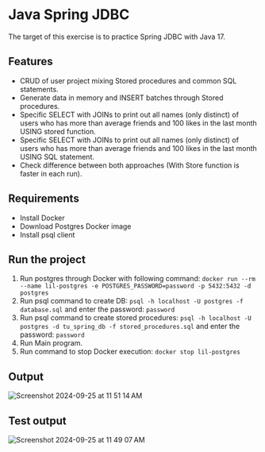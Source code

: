 # Java Spring JDBC
The target of this exercise is to practice Spring JDBC with Java 17.

## Features
- CRUD of user project mixing Stored procedures and common SQL statements.
- Generate data in memory and INSERT batches through Stored procedures.
- Specific SELECT with JOINs to print out all names (only distinct) of users who has more than average friends and 100 likes in the last month USING stored function.
- Specific SELECT with JOINs to print out all names (only distinct) of users who has more than average friends and 100 likes in the last month USING SQL statement.
- Check difference between both approaches (With Store function is faster in each run).

## Requirements
- Install Docker
- Download Postgres Docker image
- Install psql client

## Run the project
1. Run postgres through Docker with following command: `docker run --rm --name lil-postgres -e POSTGRES_PASSWORD=password -p 5432:5432 -d postgres`
2. Run psql command to create DB: `psql -h localhost -U postgres -f database.sql` and enter the password: `password`
3. Run psql command to create stored procedures: `psql -h localhost -U postgres -d tu_spring_db -f stored_procedures.sql` and enter the password: `password`
4. Run Main program.
5. Run command to stop Docker execution: `docker stop lil-postgres`

## Output
![Screenshot 2024-09-25 at 11 51 14 AM](https://github.com/user-attachments/assets/1949c369-7527-413f-b64d-d5c1291e4e63)


## Test output
![Screenshot 2024-09-25 at 11 49 07 AM](https://github.com/user-attachments/assets/5d4eedac-8671-408b-bdcc-c6dfe3a2561b)
